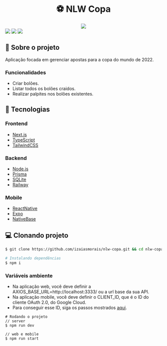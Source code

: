 <h1 align='center'>
   ⚽️ NLW Copa
</h1>

<div align='center'>
   <img src='https://i.imgur.com/7UPq7ad.png' />
</div>

<div>
<img src="https://img.shields.io/static/v1?label=LICENSE&message=MIT&color=129E57&style=for-the-badge"/> <img src="https://img.shields.io/static/v1?label=STATUS&message=DEVELOPING&color=129E57&style=for-the-badge"/> <img src="https://img.shields.io/static/v1?label=NPM&message=V1.0.0&color=129E57&style=for-the-badge"/>
</div>

## 📃 Sobre o projeto

Aplicação focada em gerenciar apostas para a copa do mundo de 2022.

### Funcionalidades

- Criar bolões.
- Listar todos os bolões craidos.
- Realizar palpites nos bolões existentes.

## 🚀 Tecnologias

### Frontend

- [Next.js](https://nextjs.org/)
- [TypeScript](https://www.typescriptlang.org/)
- [TailwindCSS](https://tailwindcss.com/)

### Backend

- [Node.js](https://nodejs.org/en/)
- [Prisma](https://www.prisma.io/)
- [SQLite](https://www.sqlite.org/index.html)
- [Railway](https://railway.app/)

### Mobile

- [ReactNative](https://nodejs.org/en/)
- [Expo](https://nodejs.org/en/)
- [NativeBase](https://nativebase.io/)

## 💻 Clonando projeto

```bash
$ git clone https://github.com/izaiasmorais/nlw-copa.git && cd nlw-copa
```

```bash
# Instalando dependências
$ npm i

```
### Variáveis ambiente
- Na aplicação web, você deve definir a AXIOS_BASE_URL=http://localhost:3333/ ou a url base da sua API.
- Na aplicação mobile, você deve definir o CLIENT_ID, que é o ID do cliente OAuth 2.0, do Google Cloud.
- Para conseguir esse ID, siga os passos mostrados [aqui](https://ezblog.vercel.app/).

```
# Rodando o projeto
// server
$ npm run dev

// web e mobile
$ npm run start
```
